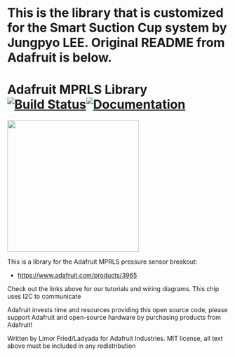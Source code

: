 # This is the library that is customized for the Smart Suction Cup system by Jungpyo LEE. Original README from Adafruit is below.

# Adafruit MPRLS Library [![Build Status](https://github.com/adafruit/Adafruit_MPRLS/workflows/Arduino%20Library%20CI/badge.svg)](https://github.com/adafruit/Adafruit_MPRLS/actions)[![Documentation](https://github.com/adafruit/ci-arduino/blob/master/assets/doxygen_badge.svg)](http://adafruit.github.io/Adafruit_MPRLS/html/index.html)

<img src="https://cdn-shop.adafruit.com/970x728/3965-00.jpg" height="300"/>

This is a library for the Adafruit MPRLS pressure sensor breakout:
  * https://www.adafruit.com/products/3965
 
Check out the links above for our tutorials and wiring diagrams. This chip uses I2C to communicate

Adafruit invests time and resources providing this open source code, please support Adafruit and open-source hardware by purchasing products from Adafruit!

Written by Limor Fried/Ladyada for Adafruit Industries.
MIT license, all text above must be included in any redistribution
